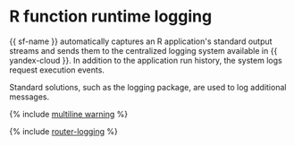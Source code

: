# R function runtime logging

{{ sf-name }} automatically captures an R application's standard output streams and sends them to the centralized logging system available in {{ yandex-cloud }}. In addition to the application run history, the system logs request execution events.

Standard solutions, such as the logging package, are used to log additional messages.

{% include [multiline warning](../../../_includes/functions/multiline.md) %}

{% include [router-logging](../../../_includes/functions/router-logging.md) %}
